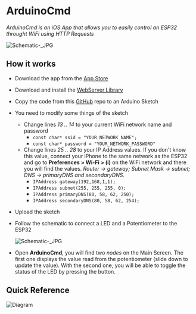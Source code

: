 # ArduinoCmd
*ArduinoCmd is an iOS App that allows you to easily control an ESP32 throught WiFi using HTTP Requests*

![Schematic-_JPG](https://user-images.githubusercontent.com/53085860/61950423-0f74e480-afae-11e9-9aba-a4c44ea940bc.jpg)

## How it works
- Download the app from the [App Store](https://apps.apple.com/es/developer/david-brana-campos/id1047286431)

- Download and install the [WebServer Library](https://github.com/espressif/arduino-esp32/tree/master/libraries/WebServer)

- Copy the code from this [GitHub](https://github.com/ios-dbrancam/ArduinoCmd/blob/master/Arduino%20Code%20Example) repo to an Arduino Sketch

- You need to modify some things of the sketch
  - Change lines *13 .. 14* to your current WiFi network name and password
    - `const char* ssid = "YOUR_NETWORK_NAME";`
    - `const char* password = "YOUR_NETWORK_PASSWORD"`
  - Change lines *25 .. 28* to your IP Address values. If you don't know this value, connect your iPhone to the same network as the ESP32 and go to **Preferences > Wi-Fi > (i)** on the WiFi network and there you will find the values. *Router -> gateway; Subnet Mask -> subnet; DNS -> primaryDNS and secondaryDNS.*
    - `IPAddress gateway(192,168,1,1);`
    - `IPAddress subnet(255, 255, 255, 0);`
    - `IPAddress primaryDNS(80, 58, 62, 250);`
    - `IPAddress secondaryDNS(80, 58, 62, 254);`
    
- Upload the sketch

- Follow the schematic to connect a LED and a Potentiometer to the ESP32

    ![Schematic-_JPG](https://user-images.githubusercontent.com/53085860/61955957-6bdf0080-afbc-11e9-853c-4724fbf43e44.jpg)

- Open **ArduinoCmd**, you will find two *nodes* on the Main Screen. The first one displays the value read from the potentiometer (slide down to update the value). With the second one, you will be able to toggle the status of the LED by pressing the button.


## Quick Reference

![Diagram](https://user-images.githubusercontent.com/53085860/62040503-0d9f6100-b1fa-11e9-8252-637cf517f245.jpg)
